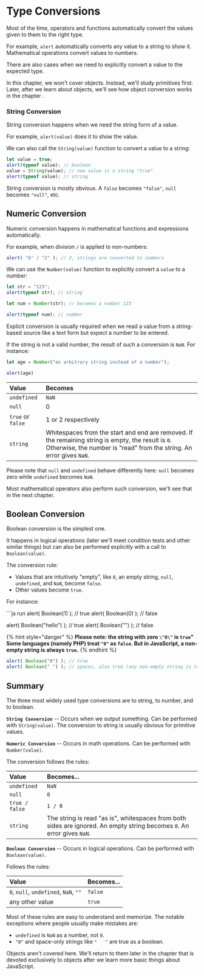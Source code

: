 # Type Conversions

Most of the time, operators and functions automatically convert the values given to them to the right type.

For example, `alert` automatically converts any value to a string to show it. Mathematical operations convert values to numbers.

There are also cases when we need to explicitly convert a value to the expected type.

In this chapter, we won't cover objects. Instead, we'll study primitives first. Later, after we learn about objects, we'll see how object conversion works in the chapter .

### String Conversion

String conversion happens when we need the string form of a value.

For example, `alert(value)` does it to show the value.

We can also call the `String(value)` function to convert a value to a string:

```javascript
let value = true;
alert(typeof value); // boolean
value = String(value); // now value is a string "true"
alert(typeof value); // string

```

String conversion is mostly obvious. A `false` becomes `"false"`, `null` becomes `"null"`, etc.

## Numeric Conversion

Numeric conversion happens in mathematical functions and expressions automatically.

For example, when division `/` is applied to non-numbers:

```javascript
alert( "6" / "2" ); // 3, strings are converted to numbers
```

We can use the `Number(value)` function to explicitly convert a `value` to a number:

```javascript
let str = "123";
alert(typeof str); // string

let num = Number(str); // becomes a number 123

alert(typeof num); // number
```

Explicit conversion is usually required when we read a value from a string-based source like a text form but expect a number to be entered.

If the string is not a valid number, the result of such a conversion is `NaN`. For instance:

```javascript
let age = Number("an arbitrary string instead of a number");
```

```javascript
alert(age)
```

| Value | Becomes |
| :--- | :--- |
| `undefined` | `NaN` |
| `null` | 0 |
| `true` or `false` | 1 or 2 respectively |
| `string` | Whitespaces from the start and end are removed. If the remaining string is empty, the result is `0`. Otherwise, the number is “read” from the string. An error gives `NaN`. |

Please note that `null` and `undefined` behave differently here: `null` becomes zero while `undefined` becomes `NaN`.

Most mathematical operators also perform such conversion, we'll see that in the next chapter.

## Boolean Conversion

Boolean conversion is the simplest one.

It happens in logical operations \(later we'll meet condition tests and other similar things\) but can also be performed explicitly with a call to `Boolean(value)`.

The conversion rule:

* Values that are intuitively "empty", like `0`, an empty string, `null`, `undefined`, and `NaN`, become `false`.
* Other values become `true`.

For instance:

\`\`\`js run alert\( Boolean\(1\) \); // true alert\( Boolean\(0\) \); // false

alert\( Boolean\("hello"\) \); // true alert\( Boolean\(""\) \); // false

{% hint style="danger" %}
**Please note: the string with zero `\"0\"` is `true`" Some languages \(namely PHP\) treat `"0"` as `false`. But in JavaScript, a non-empty string is always `true`.**
{% endhint %}

```javascript
alert( Boolean("0") ); // true
alert( Boolean(" ") ); // spaces, also true (any non-empty string is true)
```

## Summary

The three most widely used type conversions are to string, to number, and to boolean.

**`String Conversion`** -- Occurs when we output something. Can be performed with `String(value)`. The conversion to string is usually obvious for primitive values.

**`Numeric Conversion`** -- Occurs in math operations. Can be performed with `Number(value)`.

The conversion follows the rules:

| Value | Becomes... |
| :--- | :--- |
| `undefined` | `NaN` |
| `null` | `0` |
| `true / false` | `1 / 0` |
| `string` | The string is read "as is", whitespaces from both sides are ignored. An empty string becomes `0`. An error gives `NaN`. |

**`Boolean Conversion`** -- Occurs in logical operations. Can be performed with `Boolean(value)`.

Follows the rules:

| Value | Becomes... |
| :--- | :--- |
| `0`, `null`, `undefined`, `NaN`, `""` | `false` |
| any other value | `true` |

Most of these rules are easy to understand and memorize. The notable exceptions where people usually make mistakes are:

* `undefined` is `NaN` as a number, not `0`.
* `"0"` and space-only strings like `"   "` are true as a boolean.

Objects aren't covered here. We'll return to them later in the chapter  that is devoted exclusively to objects after we learn more basic things about JavaScript.

